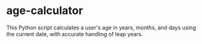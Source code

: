 # age-calculator
This Python script calculates a user's age in years, months, and days using the current date, with accurate handling of leap years.

